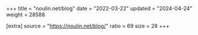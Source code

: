 +++
title = "noulin.net/blog"
date = "2022-03-22"
updated = "2024-04-24"
weight = 28588

[extra]
source = "https://noulin.net/blog/"
ratio = 69
size = 28
+++
